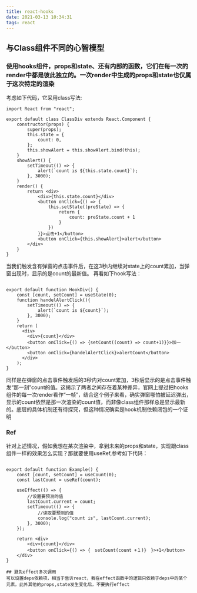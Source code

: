 ```yaml
---
title: react-hooks
date: 2021-03-13 10:34:31
tags: react
---
```


## 与Class组件不同的心智模型

### 使用hooks组件，props和state、还有内部的函数，它们在每一次的render中都是彼此独立的。一次render中生成的props和state也仅属于这次特定的渲染

考虑如下代码，它采用class写法:
<!--more-->
```
import React from "react";

export default class ClassDiv extends React.Component {
    constructor(props) {
        super(props);
        this.state = {
            count: 0,
        };
        this.showAlert = this.showAlert.bind(this);
    }
    showAlert() {
        setTimeout(() => {
            alert(`count is ${this.state.count}`);
        }, 3000);
    }
    render() {
        return <div>
            <div>{this.state.count}</div>
            <button onClick={() => {
                this.setState((preState) => {
                    return {
                        count: preState.count + 1
                    }
                })
            }}>点击+1</button>
            <button onClick={this.showAlert}>alert</button>
        </div>
    }
}
```

当我们触发含有弹窗的点击事件后，在这3秒内继续对state上的count累加，当弹窗出现时，显示的是count的最新值。
再看如下hook写法：

```import { useState, useEffect } from "react";

export default function HookDiv() {
    const [count, setCount] = useState(0);
    function handelAlertClick(){
        setTimeout(() => {
            alert(`count is ${count}`);
        }, 3000);
    }
    return (
      <div>
        <div>{count}</div>
        <button onClick={() => {setCount((count) => count+1)}}>加一</button>
        <button onClick={handelAlertClick}>alertCount</button>
      </div>
    );
}
```

同样是在弹窗的点击事件触发后的3秒内对count累加，3秒后显示的是点击事件触发“那一刻”count的值。这揭示了两者之间存在着某种差异，官网上提过把hooks组件的每一次render看作“一帧”，结合这个例子来看，确实弹窗哪怕被延迟弹出，显示的count依然是那一次渲染的count值，而非像class组件那样总是显示最新的。底层的具体机制还有待探究，但这种情况确实是hook机制依赖闭包的一个证明

### Ref

针对上述情况，假如我想在某次渲染中，拿到未来的props和state，实现跟class组件一样的效果怎么实现？那就要使用useRef,参考如下代码：

```import { useState, useEffect } from "react";

export default function Example() {
    const [count, setCount] = useCount(0);
    const lastCount = useRef(count);

    useEffect(() => {
        //设置要预测的值
        lastCount.current = count;
        setTimeout(() => {
            //读取要预测的值
            console.log("count is", lastCount.current);
        }, 3000);
    });

    return <div>
        <div>{count}</div>
        <button onClick={() => {　setCount(count +１)}　}>+1</button>
    </div>
}

## 避免effect多次调用
可以设置deps依赖项，相当于告诉react，我在effect函数中的逻辑只依赖于deps中的某个元素。此外其他的props,state发生变化后，不要执行effect
